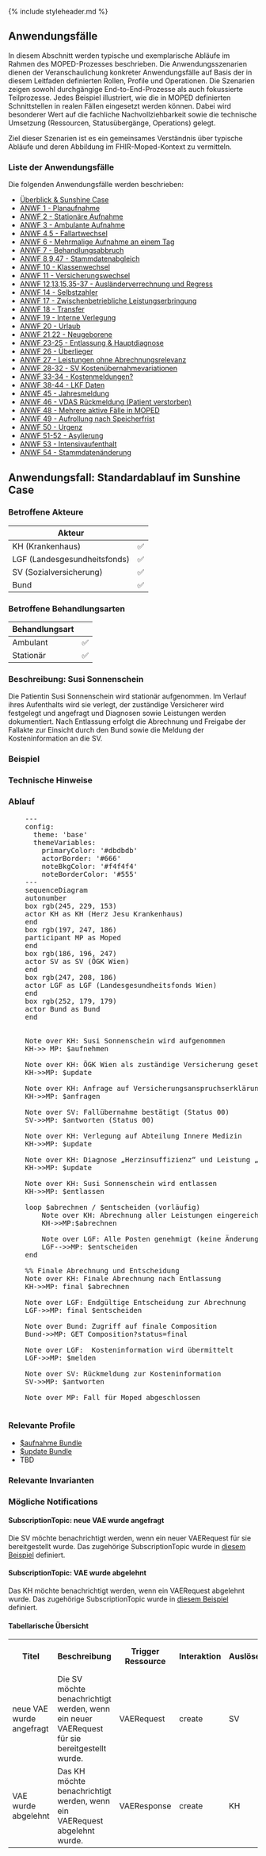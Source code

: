 {% include styleheader.md %}
## Anwendungsfälle
In diesem Abschnitt werden typische und exemplarische Abläufe im Rahmen des MOPED-Prozesses beschrieben. Die Anwendungsszenarien dienen der Veranschaulichung konkreter Anwendungsfälle auf Basis der in diesem Leitfaden definierten Rollen, Profile und Operationen. Die Szenarien zeigen sowohl durchgängige End-to-End-Prozesse als auch fokussierte Teilprozesse. Jedes Beispiel illustriert, wie die in MOPED definierten Schnittstellen in realen Fällen eingesetzt werden können. Dabei wird besonderer Wert auf die fachliche Nachvollziehbarkeit sowie die technische Umsetzung (Ressourcen, Statusübergänge, Operations) gelegt.

Ziel dieser Szenarien ist es ein gemeinsames Verständnis über typische Abläufe und deren Abbildung im FHIR-Moped-Kontext zu vermitteln.

### Liste der Anwendungsfälle

Die folgenden Anwendungsfälle werden beschrieben:

- [Überblick & Sunshine Case](anwendungsfaelle.html)
- [ANWF 1 - Planaufnahme](AF1.html)
- [ANWF 2 - Stationäre Aufnahme](AF2.html)
- [ANWF 3 - Ambulante Aufnahme](AF3.html)
- [ANWF 4,5 - Fallartwechsel](AF4u5.html)
- [ANWF 6 - Mehrmalige Aufnahme an einem Tag](AF6.html)
- [ANWF 7 - Behandlungsabbruch](AF7.html)
- [ANWF 8,9,47 - Stammdatenabgleich](AF8u9u47.html)
- [ANWF 10 - Klassenwechsel](AF10.html)
- [ANWF 11 - Versicherungswechsel](AF11.html)
- [ANWF 12,13,15,35-37 - Ausländerverrechnung und Regress](AF12.html)
- [ANWF 14 - Selbstzahler](AF14.html)
- [ANWF 17 - Zwischenbetriebliche Leistungserbringung](AF17.html)
- [ANWF 18 - Transfer](AF18.html)
- [ANWF 19 - Interne Verlegung](AF19.html)
- [ANWF 20 - Urlaub](AF20.html)
- [ANWF 21,22 - Neugeborene](AF21u22.html)
- [ANWF 23-25 - Entlassung & Hauptdiagnose](AF23bis25.html)
- [ANWF 26 - Überlieger](AF26.html)
- [ANWF 27 - Leistungen ohne Abrechnungsrelevanz](AF27.html)
- [ANWF 28-32 - SV Kostenübernahmevariationen](AF28bis32.html)
- [ANWF 33-34 - Kostenmeldungen?](AF33u34.html)
- [ANWF 38-44 - LKF Daten](AF38bis44.html)
- [ANWF 45 - Jahresmeldung](AF45.html)
- [ANWF 46 - VDAS Rückmeldung (Patient verstorben)](AF46.html)
- [ANWF 48 - Mehrere aktive Fälle in MOPED](AF48.html)
- [ANWF 49 - Aufrollung nach Speicherfrist](AF49.html)
- [ANWF 50 - Urgenz](AF50.html)
- [ANWF 51-52 - Asylierung](AF51u52.html)
- [ANWF 53 - Intensivaufenthalt](AF53.html)
- [ANWF 54 - Stammdatenänderung](AF54.html)



## Anwendungsfall: Standardablauf im Sunshine Case

### Betroffene Akteure

| Akteur            | | 
|-------------------|--------------:|
| KH (Krankenhaus)  |      ✅   |
| LGF (Landesgesundheitsfonds) |  ✅  |
| SV (Sozialversicherung)      |  ✅  |
| Bund         |  ✅  |

### Betroffene Behandlungsarten

| Behandlungsart|  |
|-----------|----:|
| Ambulant  |  ✅ |
| Stationär |  ✅ |


### Beschreibung: Susi Sonnenschein
Die Patientin Susi Sonnenschein wird stationär aufgenommen. Im Verlauf ihres Aufenthalts wird sie verlegt, der zuständige Versicherer wird festgelegt und angefragt und Diagnosen sowie Leistungen werden dokumentiert. Nach Entlassung erfolgt die Abrechnung und Freigabe der Fallakte zur Einsicht durch den Bund sowie die Meldung der Kosteninformation an die SV.

### Beispiel

### Technische Hinweise


### Ablauf 
<pre class="mermaid">
    ---
    config:
      theme: 'base'
      themeVariables:
        primaryColor: '#dbdbdb'         
        actorBorder: '#666'
        noteBkgColor: '#f4f4f4'
        noteBorderColor: '#555'
    ---
    sequenceDiagram
    autonumber
    box rgb(245, 229, 153)
    actor KH as KH (Herz Jesu Krankenhaus)
    end
    box rgb(197, 247, 186)
    participant MP as Moped
    end
    box rgb(186, 196, 247)
    actor SV as SV (ÖGK Wien)
    end
    box rgb(247, 208, 186)
    actor LGF as LGF (Landesgesundheitsfonds Wien)
    end
    box rgb(252, 179, 179) 
    actor Bund as Bund 
    end


    Note over KH: Susi Sonnenschein wird aufgenommen
    KH->> MP: $aufnehmen

    Note over KH: ÖGK Wien als zuständige Versicherung gesetzt
    KH->>MP: $update

    Note over KH: Anfrage auf Versicherungsanspruchserklärung 
    KH->>MP: $anfragen

    Note over SV: Fallübernahme bestätigt (Status 00) 
    SV->>MP: $antworten (Status 00)

    Note over KH: Verlegung auf Abteilung Innere Medizin 
    KH->>MP: $update

    Note over KH: Diagnose „Herzinsuffizienz“ und Leistung „EKG“ erfasst 
    KH->>MP: $update

    Note over KH: Susi Sonnenschein wird entlassen 
    KH->>MP: $entlassen

    loop $abrechnen / $entscheiden (vorläufig)
        Note over KH: Abrechnung aller Leistungen eingereicht
        KH->>MP:$abrechnen 

        Note over LGF: Alle Posten genehmigt (keine Änderungen)
        LGF-->>MP: $entscheiden 
    end

    %% Finale Abrechnung und Entscheidung
    Note over KH: Finale Abrechnung nach Entlassung
    KH->>MP: final $abrechnen 

    Note over LGF: Endgültige Entscheidung zur Abrechnung 
    LGF->>MP: final $entscheiden

    Note over Bund: Zugriff auf finale Composition 
    Bund->>MP: GET Composition?status=final

    Note over LGF:  Kosteninformation wird übermittelt 
    LGF->>MP: $melden

    Note over SV: Rückmeldung zur Kosteninformation
    SV->>MP: $antworten

    Note over MP: Fall für Moped abgeschlossen
    
</pre>


### Relevante Profile
- [$aufnahme Bundle](StructureDefinition-MopedUpdateBundleKH.html)
- [$update Bundle](StructureDefinition-MopedUpdateBundleKH.html)
- TBD

### Relevante Invarianten

### Mögliche Notifications

#### SubscriptionTopic: neue VAE wurde angefragt
Die SV möchte benachrichtigt werden, wenn ein neuer VAERequest für sie bereitgestellt wurde. Das zugehörige SubscriptionTopic wurde in [diesem Beispiel](SubscriptionTopic-neueVAE.html) definiert.

#### SubscriptionTopic: VAE wurde abgelehnt
Das KH möchte benachrichtigt werden, wenn ein VAERequest abgelehnt wurde. Das zugehörige SubscriptionTopic wurde in [diesem Beispiel](SubscriptionTopic-VAEabgelehnt.json.html) definiert.

#### Tabellarische Übersicht

<table class="notification-table">
  <tr>
    <th>Titel</th>
    <th>Beschreibung</th>
    <th>Trigger Ressource</th>
    <th>Interaktion</th>
    <th>Auslöser</th>
    <th>Empfänger</th>
    <th>Beschreibung zusätzlicher Bedingungen</th>
    <th>Relevantes Feld</th>
    <th>Bedingung</th>
  </tr>
  <tr>
    <td>neue VAE wurde angefragt</td>
    <td>Die SV möchte benachrichtigt werden, wenn ein neuer VAERequest für sie bereitgestellt wurde.</td>
    <td>VAERequest</td>
    <td>create</td>
    <td>SV</td>
    <td>KH</td>
    <td>/</td>
    <td>/</td>
    <td>/</td>
  </tr>
   <tr>
    <td>VAE wurde abgelehnt</td>
    <td>Das KH möchte benachrichtigt werden, wenn ein VAERequest abgelehnt wurde.</td>
    <td>VAEResponse</td>
    <td>create</td>
    <td>KH</td>
    <td>SV</td>
    <td>Negative VAE</td>
    <td>VAEResponse.decision</td>
    <td>!= #00 AND != #19</td>
  </tr>
</table>


